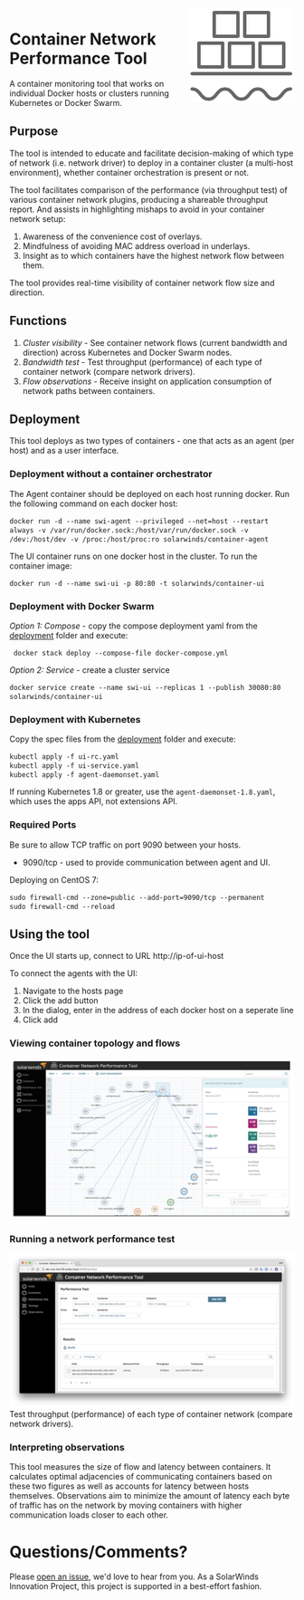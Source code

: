 <img align="right" src="docs/cnpt%20logo.png">

# Container Network Performance Tool
A container monitoring tool that works on individual Docker hosts or clusters running Kubernetes or Docker Swarm.
## Purpose
The tool is intended to educate and facilitate decision-making of which type of network (i.e. network driver) to deploy in a container cluster (a multi-host environment), whether container orchestration is present or not. 

The tool facilitates comparison of the performance (via throughput test) of various container network plugins, producing a shareable throughput report. And assists in highlighting mishaps to avoid in your container network setup:
 1. Awareness of the convenience cost of overlays.
 2. Mindfulness of avoiding MAC address overload in underlays.
 3. Insight as to which containers have the highest network flow between them.

The tool provides real-time visibility of container network flow size and direction.

## Functions
1. _Cluster visibility_ - See container network flows (current bandwidth and direction) across Kubernetes and Docker Swarm nodes.
2. _Bandwidth test_ - Test throughput (performance) of each type of container network (compare network drivers).
3. _Flow observations_ - Receive insight on application consumption of network paths between containers.

## Deployment
This tool deploys as two types of containers - one that acts as an agent (per host) and as a user interface.

### Deployment without a container orchestrator
The Agent container should be deployed on each host running docker. Run the following command on each docker host:

```
docker run -d --name swi-agent --privileged --net=host --restart always -v /var/run/docker.sock:/host/var/run/docker.sock -v /dev:/host/dev -v /proc:/host/proc:ro solarwinds/container-agent
```

The UI container runs on one docker host in the cluster.  To run the container image:

```
docker run -d --name swi-ui -p 80:80 -t solarwinds/container-ui
```
### Deployment with Docker Swarm
*Option 1: Compose* - copy the compose deployment yaml from the [deployment](deployment) folder and execute:
 
```
 docker stack deploy --compose-file docker-compose.yml
 ```
*Option 2: Service* - create a cluster service
```
docker service create --name swi-ui --replicas 1 --publish 30080:80 solarwinds/container-ui
```

### Deployment with Kubernetes
Copy the spec files from the [deployment](deployment) folder and execute:
```
kubectl apply -f ui-rc.yaml
kubectl apply -f ui-service.yaml
kubectl apply -f agent-daemonset.yaml
```
If running Kubernetes 1.8 or greater, use the `agent-daemonset-1.8.yaml`, which uses the apps API, not extensions API.

### Required Ports
Be sure to allow TCP traffic on port 9090 between your hosts. 
* 9090/tcp - used to provide communication between agent and UI.

Deploying on CentOS 7:
```
sudo firewall-cmd --zone=public --add-port=9090/tcp --permanent
sudo firewall-cmd --reload
```

## Using the tool
Once the UI starts up, connect to URL http://ip-of-ui-host 

To connect the agents with the UI:

1. Navigate to the hosts page
2. Click the add button
3. In the dialog, enter in the address of each docker host on a seperate line
4. Click add

### Viewing container topology and flows
<img src="docs/cmon-topology.png" width="800" />

### Running a network performance test
<img src="docs/network-performance-test.png" width="800" />
Test throughput (performance) of each type of container network (compare network drivers).

### Interpreting observations
This tool measures the size of flow and latency between containers. It calculates optimal adjacencies of communicating containers based on these two figures as well as accounts for latency between hosts themselves. Observations aim to minimize the amount of latency each byte of traffic has on the network by moving containers with higher communication loads closer to each other.

# Questions/Comments?
Please [open an issue](https://github.com/solarwinds/containers/issues/new), we'd love to hear from you. As a SolarWinds Innovation Project, this project is supported in a best-effort fashion.
